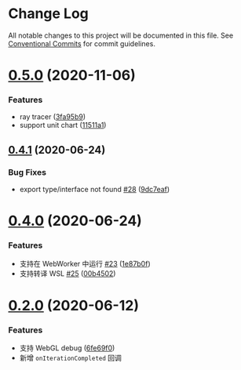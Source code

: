 # Change Log

All notable changes to this project will be documented in this file.
See [Conventional Commits](https://conventionalcommits.org) for commit guidelines.

# [0.5.0](https://github.com/antvis/GWebGPUEngine/compare/v0.4.1...v0.5.0) (2020-11-06)

### Features

- ray tracer ([3fa95b9](https://github.com/antvis/GWebGPUEngine/commit/3fa95b939b2dbf519ebf266b5e57bc7493258b9b))
- support unit chart ([11511a1](https://github.com/antvis/GWebGPUEngine/commit/11511a17b71f82de0de48f6cd2e51cd1c09f18d7))

## [0.4.1](https://github.com/antvis/GWebGPUEngine/compare/v0.4.0...v0.4.1) (2020-06-24)

### Bug Fixes

- export type/interface not found [#28](https://github.com/antvis/GWebGPUEngine/issues/28) ([9dc7eaf](https://github.com/antvis/GWebGPUEngine/commit/9dc7eafc8ed4ec9fcc2cf84a51612015438db45a))

# [0.4.0](https://github.com/antvis/GWebGPUEngine/compare/v0.3.0...v0.4.0) (2020-06-24)

### Features

- 支持在 WebWorker 中运行 [#23](https://github.com/antvis/GWebGPUEngine/issues/23) ([1e87b0f](https://github.com/antvis/GWebGPUEngine/commit/1e87b0f0702a9082c8cdfba834532f23dd72700c))
- 支持转译 WSL [#25](https://github.com/antvis/GWebGPUEngine/issues/25) ([00b4502](https://github.com/antvis/GWebGPUEngine/commit/00b4502b70ca085b38988756caf3e33936d3a732))

# [0.2.0](https://github.com/antvis/GWebGPUEngine/compare/v0.1.2...v0.2.0) (2020-06-12)

### Features

- 支持 WebGL debug ([6fe69f0](https://github.com/antvis/GWebGPUEngine/commit/6fe69f032d92b3871e8f2aa2478d8c9384502c6d))
- 新增 `onIterationCompleted` 回调
